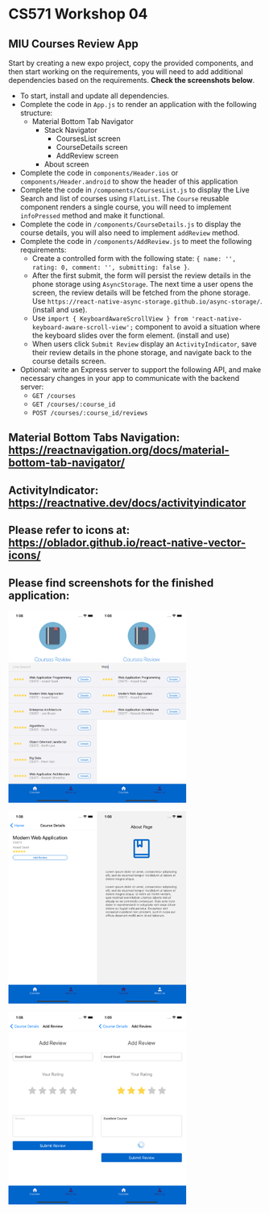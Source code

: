 # CS571 Workshop 04
## MIU Courses Review App
Start by creating a new expo project, copy the provided components, and then start working on the requirements, you will need to add additional dependencies based on the requirements. **Check the screenshots below**.  
* To start, install and update all dependencies.
* Complete the code in `App.js` to render an application with the following structure:
  * Material Bottom Tab Navigator
    * Stack Navigator
      * CoursesList screen
      * CourseDetails screen
      * AddReview screen
    * About screen
* Complete the code in `components/Header.ios` or `components/Header.android` to show the header of this application
* Complete the code in `/components/CoursesList.js` to display the Live Search and list of courses using `FlatList`. The `Course` reusable component renders a single course, you will need to implement `infoPressed` method and make it functional.
* Complete the code in `/components/CourseDetails.js` to display the course details, you will also need to implement `addReview` method.
* Complete the code in `/components/AddReview.js` to meet the following requirements:
  * Create a controlled form with the following state: `{ name: '', rating: 0, comment: '', submitting: false }`.
  * After the first submit, the form will persist the review details in the phone storage using `AsyncStorage`. The next time a user opens the screen, the review details will be fetched from the phone storage. Use `https://react-native-async-storage.github.io/async-storage/`. (install and use).
  * Use `import { KeyboardAwareScrollView } from 'react-native-keyboard-aware-scroll-view';` component to avoid a situation where the keyboard slides over the form element. (install and use)
  * When users click `Submit Review` display an `ActivityIndicator`, save their review details in the phone storage, and navigate back to the course details screen.
* Optional: write an Express server to support the following API, and make necessary changes in your app to communicate with the backend server:
    * `GET /courses`
    * `GET /courses/:course_id`
    * `POST /courses/:course_id/reviews`
## Material Bottom Tabs Navigation: https://reactnavigation.org/docs/material-bottom-tab-navigator/
## ActivityIndicator: https://reactnative.dev/docs/activityindicator
## Please refer to icons at: https://oblador.github.io/react-native-vector-icons/
## Please find screenshots for the finished application:  

<img src="./screenshots/homepage.png" width="35%" /><img src="./screenshots/live-search.png" width="35%" />  
  
<img src="./screenshots/course-details.png" width="35%" /><img src="./screenshots/about.png" width="35%" />  
  
<img src="./screenshots/Simulator Screen Shot - iPhone 11 - 2020-04-30 at 13.08.50.png" width="35%" /><img src="./screenshots/add-review.png" width="35%" />


